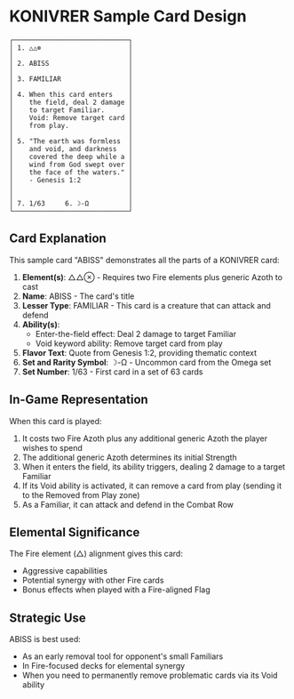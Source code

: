 # KONIVRER Sample Card Design

```
┌─────────────────────────────┐
│ 1. △△⊗                      │
│                             │
│ 2. ABISS                    │
│                             │
│ 3. FAMILIAR                 │
│                             │
│ 4. When this card enters    │
│    the field, deal 2 damage │
│    to target Familiar.      │
│    Void: Remove target card │
│    from play.               │
│                             │
│ 5. "The earth was formless  │
│    and void, and darkness   │
│    covered the deep while a │
│    wind from God swept over │
│    the face of the waters." │
│    - Genesis 1:2            │
│                             │
│                             │
│ 7. 1/63     6. ☽-Ω          │
└─────────────────────────────┘
```

## Card Explanation

This sample card "ABISS" demonstrates all the parts of a KONIVRER card:

1. **Element(s)**: △△⊗ - Requires two Fire elements plus generic Azoth to cast
2. **Name**: ABISS - The card's title
3. **Lesser Type**: FAMILIAR - This card is a creature that can attack and defend
4. **Ability(s)**:
   - Enter-the-field effect: Deal 2 damage to target Familiar
   - Void keyword ability: Remove target card from play
5. **Flavor Text**: Quote from Genesis 1:2, providing thematic context
6. **Set and Rarity Symbol**: ☽-Ω - Uncommon card from the Omega set
7. **Set Number**: 1/63 - First card in a set of 63 cards

## In-Game Representation

When this card is played:
1. It costs two Fire Azoth plus any additional generic Azoth the player wishes to spend
2. The additional generic Azoth determines its initial Strength
3. When it enters the field, its ability triggers, dealing 2 damage to a target Familiar
4. If its Void ability is activated, it can remove a card from play (sending it to the Removed from Play zone)
5. As a Familiar, it can attack and defend in the Combat Row

## Elemental Significance

The Fire element (△) alignment gives this card:
- Aggressive capabilities
- Potential synergy with other Fire cards
- Bonus effects when played with a Fire-aligned Flag

## Strategic Use

ABISS is best used:
- As an early removal tool for opponent's small Familiars
- In Fire-focused decks for elemental synergy
- When you need to permanently remove problematic cards via its Void ability